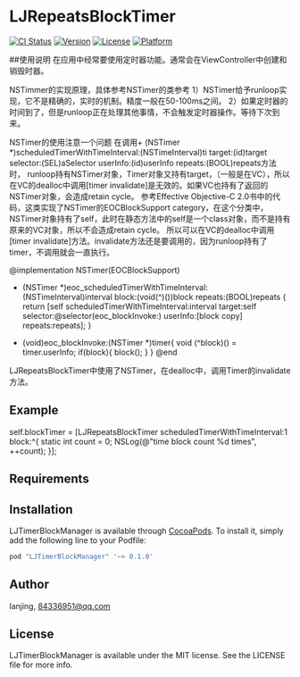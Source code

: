 # LJRepeatsBlockTimer

[![CI Status](http://img.shields.io/travis/lanjing/LJTimerBlockManager.svg?style=flat)](https://travis-ci.org/lanjing/LJTimerBlockManager)
[![Version](https://img.shields.io/cocoapods/v/LJTimerBlockManager.svg?style=flat)](http://cocoapods.org/pods/LJTimerBlockManager)
[![License](https://img.shields.io/cocoapods/l/LJTimerBlockManager.svg?style=flat)](http://cocoapods.org/pods/LJTimerBlockManager)
[![Platform](https://img.shields.io/cocoapods/p/LJTimerBlockManager.svg?style=flat)](http://cocoapods.org/pods/LJTimerBlockManager)

##使用说明
在应用中经常要使用定时器功能。通常会在ViewController中创建和销毁时器。

NSTimmer的实现原理，具体参考NSTimer的类参考
1）NSTimer给予runloop实现，它不是精确的，实时的机制。精度一般在50-100ms之间。
2）如果定时器的时间到了，但是runloop正在处理其他事情，不会触发定时器操作。等待下次到来。

NSTimer的使用注意一个问题
在调用+ (NSTimer *)scheduledTimerWithTimeInterval:(NSTimeInterval)ti
target:(id)target
selector:(SEL)aSelector
userInfo:(id)userInfo
repeats:(BOOL)repeats方法时，
runloop持有NSTimer对象，Timer对象又持有target，（一般是在VC），所以在VC的dealloc中调用[timer invalidate]是无效的。如果VC也持有了返回的NSTimer对象，会造成retain cycle。
参考Effective Objective-C 2.0书中的代码，这类实现了NSTimer的EOCBlockSupport category，在这个分类中，NSTimer对象持有了self，此时在静态方法中的self是一个class对象，而不是持有原来的VC对象，所以不会造成retain cycle。 所以可以在VC的dealloc中调用[timer invalidate]方法。invalidate方法还是要调用的，因为runloop持有了timer，不调用就会一直执行。

@implementation NSTimer(EOCBlockSupport)

+ (NSTimer *)eoc_scheduledTimerWithTimeInterval:(NSTimeInterval)interval
block:(void(^)())block
repeats:(BOOL)repeats
{
return [self scheduledTimerWithTimeInterval:interval
target:self
selector:@selector(eoc_blockInvoke:)
userInfo:[block copy] repeats:repeats];
}

+ (void)eoc_blockInvoke:(NSTimer *)timer{
void (^block)() = timer.userInfo;
if(block){
block();
}
}
@end

LJRepeatsBlockTimer中使用了NSTimer，在dealloc中，调用Timer的invalidate方法。

## Example

self.blockTimer = [LJRepeatsBlockTimer scheduledTimerWithTimeInterval:1 block:^{
static int count = 0;
NSLog(@"time block count %d times", ++count);
}];

## Requirements

## Installation

LJTimerBlockManager is available through [CocoaPods](http://cocoapods.org). To install
it, simply add the following line to your Podfile:

```ruby
pod "LJTimerBlockManager" '~> 0.1.0'
```

## Author

lanjing, 84336951@qq.com

## License

LJTimerBlockManager is available under the MIT license. See the LICENSE file for more info.

